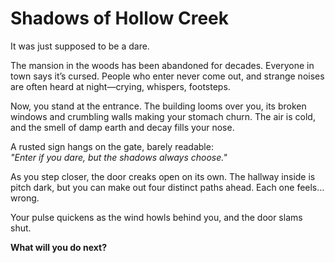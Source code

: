 # Shadows of Hollow Creek

It was just supposed to be a dare.  

The mansion in the woods has been abandoned for decades. Everyone in town says it’s cursed. People who enter never come out, and strange noises are often heard at night—crying, whispers, footsteps.  

Now, you stand at the entrance. The building looms over you, its broken windows and crumbling walls making your stomach churn. The air is cold, and the smell of damp earth and decay fills your nose.  

A rusted sign hangs on the gate, barely readable:  
*"Enter if you dare, but the shadows always choose."*

As you step closer, the door creaks open on its own. The hallway inside is pitch dark, but you can make out four distinct paths ahead. Each one feels… wrong.  

Your pulse quickens as the wind howls behind you, and the door slams shut.  

**What will you do next?**
